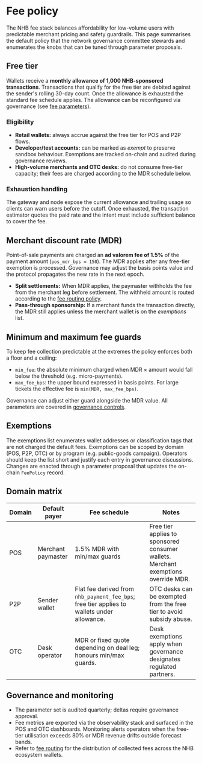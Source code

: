 # Fee policy

The NHB fee stack balances affordability for low-volume users with predictable
merchant pricing and safety guardrails. This page summarises the default policy
that the network governance committee stewards and enumerates the knobs that can
be tuned through parameter proposals.

## Free tier

Wallets receive a **monthly allowance of 1,000 NHB-sponsored transactions**.
Transactions that qualify for the free tier are debited against the sender's
rolling 30-day count. Once the allowance is exhausted the standard fee schedule
applies. The allowance can be reconfigured via governance (see
[fee parameters](../governance/fee-params.md)).

### Eligibility

* **Retail wallets:** always accrue against the free tier for POS and P2P flows.
* **Developer/test accounts:** can be marked as *exempt* to preserve sandbox
  behaviour. Exemptions are tracked on-chain and audited during governance
  reviews.
* **High-volume merchants and OTC desks:** do not consume free-tier capacity;
  their fees are charged according to the MDR schedule below.

### Exhaustion handling

The gateway and node expose the current allowance and trailing usage so clients
can warn users before the cutoff. Once exhausted, the transaction estimator
quotes the paid rate and the intent must include sufficient balance to cover the
fee.

## Merchant discount rate (MDR)

Point-of-sale payments are charged an **ad valorem fee of 1.5%** of the payment
amount (`pos_mdr_bps = 150`). The MDR applies after any free-tier exemption is
processed. Governance may adjust the basis points value and the protocol
propagates the new rate in the next epoch.

* **Split settlements:** When MDR applies, the paymaster withholds the fee from
the merchant leg before settlement. The withheld amount is routed according to
the [fee routing policy](./routing.md).
* **Pass-through sponsorship:** If a merchant funds the transaction directly,
the MDR still applies unless the merchant wallet is on the *exemptions* list.

## Minimum and maximum fee guards

To keep fee collection predictable at the extremes the policy enforces both a
floor and a ceiling:

* `min_fee`: the absolute minimum charged when MDR × amount would fall below the
  threshold (e.g. micro-payments).
* `max_fee_bps`: the upper bound expressed in basis points. For large tickets
  the effective fee is `min(MDR, max_fee_bps)`.

Governance can adjust either guard alongside the MDR value. All parameters are
covered in [governance controls](../governance/fee-params.md).

## Exemptions

The exemptions list enumerates wallet addresses or classification tags that are
not charged the default fees. Exemptions can be scoped by domain (POS, P2P, OTC)
or by program (e.g. public-goods campaign). Operators should keep the list short
and justify each entry in governance discussions. Changes are enacted through a
parameter proposal that updates the on-chain `FeePolicy` record.

## Domain matrix

| Domain | Default payer | Fee schedule | Notes |
| --- | --- | --- | --- |
| POS | Merchant paymaster | 1.5% MDR with min/max guards | Free tier applies to sponsored consumer wallets. Merchant exemptions override MDR. |
| P2P | Sender wallet | Flat fee derived from `nhb_payment_fee_bps`; free tier applies to wallets under allowance. | OTC desks can be exempted from the free tier to avoid subsidy abuse. |
| OTC | Desk operator | MDR or fixed quote depending on deal leg; honours min/max guards. | Desk exemptions apply when governance designates regulated partners. |

## Governance and monitoring

* The parameter set is audited quarterly; deltas require governance approval.
* Fee metrics are exported via the observability stack and surfaced in the POS
  and OTC dashboards. Monitoring alerts operators when the free-tier utilisation
  exceeds 80% or MDR revenue drifts outside forecast bands.
* Refer to [fee routing](./routing.md) for the distribution of collected fees
  across the NHB ecosystem wallets.
